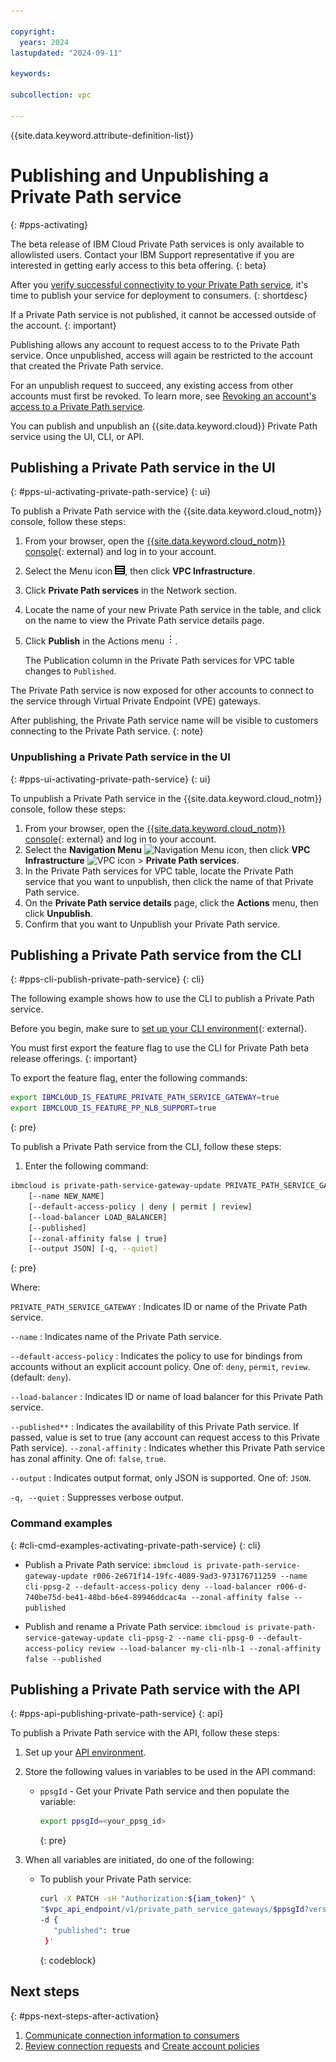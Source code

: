 ```yaml
---

copyright:
  years: 2024
lastupdated: "2024-09-11"

keywords:

subcollection: vpc

---
```


{{site.data.keyword.attribute-definition-list}}

# Publishing and Unpublishing a Private Path service
{: #pps-activating}

The beta release of IBM Cloud Private Path services is only available to allowlisted users. Contact your IBM Support representative if you are interested in getting early access to this beta offering.
{: beta}

After you [verify successful connectivity to your Private Path service](/docs/vpc?topic=vpc-pps-verify), it's time to publish your service for deployment to consumers.
{: shortdesc}

If a Private Path service is not published, it cannot be accessed outside of the account.
{: important}

Publishing allows any account to request access to to the Private Path service. Once unpublished, access will again be restricted to the account that created the Private Path service.

For an unpublish request to succeed, any existing access from other accounts must first be revoked. To learn more, see [Revoking an account's access to a Private Path service](/docs/vpc?topic=vpc-pps-ui-revoke-account&interface=ui).

You can publish and unpublish an {{site.data.keyword.cloud}} Private Path service using the UI, CLI, or API.

## Publishing a Private Path service in the UI
{: #pps-ui-activating-private-path-service}
{: ui}

To publish a Private Path service with the {{site.data.keyword.cloud_notm}} console, follow these steps:

1. From your browser, open the [{{site.data.keyword.cloud_notm}} console](/login){: external} and log in to your account.
1. Select the Menu icon ![Menu icon](images/menu_icon.png), then click **VPC Infrastructure**.
1. Click **Private Path services** in the Network section.
1. Locate the name of your new Private Path service in the table, and click on the name to view the Private Path service details page. 
1. Click **Publish** in the Actions menu ![Actions menu](images/overflow.png).

   The Publication column in the Private Path services for VPC table changes to `Published`.

The Private Path service is now exposed for other accounts to connect to the service through Virtual Private Endpoint (VPE) gateways.

After publishing, the Private Path service name will be visible to customers connecting to the Private Path service.
{: note}

### Unpublishing a Private Path service in the UI
{: #pps-ui-activating-private-path-service}
{: ui}

To unpublish a Private Path service in the {{site.data.keyword.cloud_notm}} console, follow these steps:

1. From your browser, open the [{{site.data.keyword.cloud_notm}} console](/login){: external} and log in to your account.
1. Select the **Navigation Menu** ![Navigation Menu icon](../../icons/icon_hamburger.svg), then click  **VPC Infrastructure** ![VPC icon](../../icons/vpc.svg)  > **Private Path services**.
1. In the Private Path services for VPC table, locate the Private Path service that you want to unpublish, then click the name of that Private Path service.
1. On the **Private Path service details** page, click the **Actions** menu, then click **Unpublish**.
1. Confirm that you want to Unpublish your Private Path service.


## Publishing a Private Path service from the CLI
{: #pps-cli-publish-private-path-service}
{: cli}

The following example shows how to use the CLI to publish a Private Path service.

Before you begin, make sure to [set up your CLI environment](/docs/vpc?topic=vpc-set-up-environment&interface=cli){: external}.

You must first export the feature flag to use the CLI for Private Path beta release offerings.
{: important}

To export the feature flag, enter the following commands:

```sh
export IBMCLOUD_IS_FEATURE_PRIVATE_PATH_SERVICE_GATEWAY=true
export IBMCLOUD_IS_FEATURE_PP_NLB_SUPPORT=true
```
{: pre}

To publish a Private Path service from the CLI, follow these steps:

1. Enter the following command:

```sh
ibmcloud is private-path-service-gateway-update PRIVATE_PATH_SERVICE_GATEWAY
    [--name NEW_NAME]
    [--default-access-policy | deny | permit | review]
    [--load-balancer LOAD_BALANCER]
    [--published]
    [--zonal-affinity false | true]
    [--output JSON] [-q, --quiet]
```
{: pre}

Where:

`PRIVATE_PATH_SERVICE_GATEWAY`
:   Indicates ID or name of the Private Path service.

`--name`
:   Indicates name of the Private Path service.

`--default-access-policy`
:   Indicates the policy to use for bindings from accounts without an explicit account policy. One of: `deny`, `permit`, `review`. (default: `deny`).

`--load-balancer`
:   Indicates ID or name of load balancer for this Private Path service.

`--published**`
:   Indicates the availability of this Private Path service. If passed, value is set to true (any account can request access to this Private Path service).
`--zonal-affinity`
:   Indicates whether this Private Path service has zonal affinity. One of: `false`, `true`.

`--output`
:   Indicates output format, only JSON is supported. One of: `JSON`.

`-q, --quiet`
:   Suppresses verbose output.

### Command examples
{: #cli-cmd-examples-activating-private-path-service}
{: cli}

- Publish a Private Path service:
   `ibmcloud is private-path-service-gateway-update r006-2e671f14-19fc-4089-9ad3-973176711259 --name cli-ppsg-2 --default-access-policy deny --load-balancer r006-d-740be75d-be41-48bd-b6e4-89946ddcac4a --zonal-affinity false --published`

- Publish and rename a Private Path service:
   `ibmcloud is private-path-service-gateway-update cli-ppsg-2 --name cli-ppsg-0 --default-access-policy review --load-balancer my-cli-nlb-1 --zonal-affinity false --published`

## Publishing a Private Path service with the API
{: #pps-api-publishing-private-path-service}
{: api}

To publish a Private Path service with the API, follow these steps:

1. Set up your [API environment](/docs/vpc?topic=vpc-set-up-environment&interface=cli).
1. Store the following values in variables to be used in the API command:

   * `ppsgId` - Get your Private Path service and then populate the variable:

      ```sh
      export ppsgId=<your_ppsg_id>
      ```
      {: pre}


1. When all variables are initiated, do one of the following:

   * To publish your Private Path service:

      ```sh
      curl -X PATCH -sH "Authorization:${iam_token}" \
      "$vpc_api_endpoint/v1/private_path_service_gateways/$ppsgId?version=$api_version&generation=2" \
      -d {
         "published": true
       }'
      ```
      {: codeblock}

## Next steps
{: #pps-next-steps-after-activation}

1. [Communicate connection information to consumers](/docs/vpc?topic=vpc-pps-ui-communicate)
1. [Review connection requests](/docs/vpc?topic=vpc-pps-ui-reviewing&interface=ui) and [Create account policies](/docs/vpc?topic=vpc-pps-create-account-policy&interface=ui)
